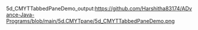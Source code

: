 5d_CMYTTabbedPaneDemo_output:https://github.com/Harshitha83174/ADvance-Java-Programs/blob/main/5d.CMYTpane/5d_CMYTTabbedPaneDemo.png
